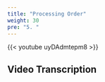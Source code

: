 ```yaml
---
title: "Processing Order"
weight: 30
pre: "5. "
---
```


{{< youtube uyDAdmtepm8 >}}

## Video Transcription
